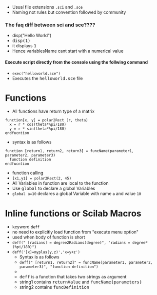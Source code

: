 - Usual file extensions `.sci` and `.sce`
- Naming not rules but convention followed by community

### The faq diff between sci and sce????

- disp("Hello World")
- <kbd>disp(1)</kbd>
- it displays <kbd>1</kbd>
- Hence variablesName cant start with a numerical value

#### Execute script directly from the console using the follwing command

- `exec("helloworld.sce")`
- Executes the <kbd>helloworld.sce</kbd> file


# Functions

- All functions have return type of a matrix

```
function[x, y] = polar2Rect (r, theta)
  x = r * cos(theta*%pi/180)
  y = r * sin(theta*%pi/180)
endfucntion

```

- syntax is as follows

```
function [return1, return2, return3] = funcName(parameter1, parameter2, parameter3)
  function definition
endfucntion
```

- function calling
- `[x1,y1] = polar2Rect(2, 45)`
 - All Variables in function are local to the function
 - Use <kbd>global</kbd> to  declare a global Variables
 - `global a=10` declares a global Variable with name `a` and value `10`

# Inline functions or Scilab Macros
- keyword `deff`
- no need to explicitly load function from "execute menu option"
- used when body of function is short
- `deff(" [radians] = degree2Radians(degree)", "radians = degree*(%pi/180)")`
- `deff('[x]=myplus(y,z)','x=y+z')`
  - Syntax is as follows
  - `deff(" [return1, return2]" = funcName(parameter1, parameter2, parameter3)", "function definition")`
  -
  - <kbd>deff</kbd> is a function that takes two strings as argument
  - string1 contains <kbd>returnValue</kbd> and <kbd>funcName(parameters)</kbd>
  - string2 contains <kbd>funcDefinition</kbd>
